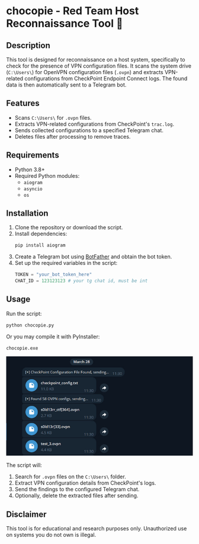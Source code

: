 # chocopie - Red Team Host Reconnaissance Tool 🥧

## Description
This tool is designed for reconnaissance on a host system, specifically to check for the presence of VPN configuration files. It scans the system drive (`C:\Users\`) for OpenVPN configuration files (`.ovpn`) and extracts VPN-related configurations from CheckPoint Endpoint Connect logs. The found data is then automatically sent to a Telegram bot.

## Features
- Scans `C:\Users\` for `.ovpn` files.
- Extracts VPN-related configurations from CheckPoint's `trac.log`.
- Sends collected configurations to a specified Telegram chat.
- Deletes files after processing to remove traces.

## Requirements
- Python 3.8+
- Required Python modules:
  - `aiogram`
  - `asyncio`
  - `os`


## Installation
1. Clone the repository or download the script.
2. Install dependencies:
   ```bash
   pip install aiogram
   ```
3. Create a Telegram bot using [BotFather](https://t.me/BotFather) and obtain the bot token.
4. Set up the required variables in the script:
   ```python
   TOKEN = "your_bot_token_here"
   CHAT_ID = 123123123 # your tg chat id, must be int
   ```

## Usage
Run the script:
```bash
python chocopie.py
```
Or you may compile it with PyInstaller:
```bash
chocopie.exe
```
![POC](https://github.com/s0ld13rr/chocopie/blob/main/PoC.jpg)

The script will:
1. Search for `.ovpn` files on the `C:\Users\` folder.
2. Extract VPN configuration details from CheckPoint's logs.
3. Send the findings to the configured Telegram chat.
4. Optionally, delete the extracted files after sending.

## Disclaimer
This tool is for educational and research purposes only. Unauthorized use on systems you do not own is illegal.

